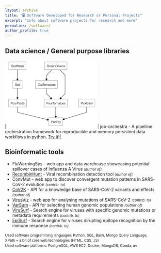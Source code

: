 ```yaml
---
layout: archive
title: "🖥️ Software Developed for Research or Personal Projects"
excerpt: "Info about software projects for research and more"
permalink: /software/
author_profile: true
---
```


## Data science / General purpose libraries 

|<img src="https://github.com/tomalf2/job-orchestra/blob/main/docs/pasta_dependency_graph.png?raw=true" alt="Dependency graph of the pasta recipe" width="300px">| job-orchestra - A pipeliine orchestration framework for reproducible and memory persistent data workflows in python. [Try it](https://pypi.org/project/job-orchestra/1.1.4/#description)!|<!-- Appearance of table is modified by _includes/scripts.html-->

## Bioinformatic tools 

- FluWarningSys - web app and data warehouse showcasing potential spillover cases of Influenza A Virus <small>*(author of)*</small>
- [RecombinHunt](https://github.com/tomalf2/recombinhunt-cov) - Viral recombination detection tool <small>*(author of)*</small>
- ConvMut - web app to discover convergent mutation patterns in SARS-CoV-2 evolution <small>*(contrib. to)*</small>
- [CoV2K](http://gmql.ue/cov2k/api/) - API for a knowledge base of SARS-CoV-2 variants and effects <small>*(author of)*</small>
- [VirusViz](http://gmql.eu/virusviz) - web app for analysing mutations of SARS-CoV-2 <small>*(contrib. to)*</small>
- [VarSum](http://gmql.eu/popstudy) - API for selecting human genomic populations <small>*(author of)*</small>
- [ViruSurf](http://gmql.eu/virusurf_gisaid) - Search engine for viruses with specific genomic mutations or metadata requirements <small>*(contrib. to)*</small>
- [EpiSurf](http://gmql.eu/episurf_gisaid) - Search engine for viruses dirupting epitope recognition by the immune response <small>*(contrib. to)*</small>

<p>
<small>Used software programming languages: Python, SQL, Bash, Mongo Query Language, XPath + a bit of core web technologies (HTML, CSS, JS)</small><br>
<small>Used software platforms: PostgreSQL, AWS EC2, Docker, MongoDB, Conda, uv</small>
</p>